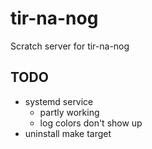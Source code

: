 # tir-na-nog

Scratch server for tir-na-nog

## TODO

- systemd service
  * partly working
  * log colors don't show up
- uninstall make target

